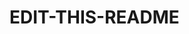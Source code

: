 # EDIT-THIS-README
<!--
HTML set up:
    -number input 
        so user can select guess
        min 1 / max 20
    -button 
        to submit guess 
        trigger listener to change state
    -guesses remaining div
        to show guesses left 
    -Too High Too Low Correct div
        to show user how they are doing 

JS set up:
    -get DOM elements
    -initialize state 
        random number generator
        guesses left: 4
    -event listener to button 
        guess decrement by 1 -- 
        store user guess in a varialble
        deterine if low, high or correct
            compare use guess with random number 
            if = to # - textContent YOU WIN! and disable input
            if no guesses left disable input - textContent LOSER! 
            if greater than # - textContent Too high
            if less than # - textContent Too low
    
stretch : try agan after loosing 
reset button  (not just refresh page) 
    reset remaining guesses to 4 
    generate new rando # 
    re-enable inputs if disabled 
    reset textContent 

THEN YOU CAN PLAY WITH CSS! 
-->